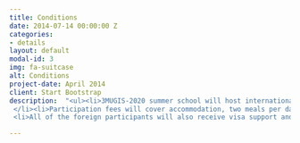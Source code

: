 ```yaml
---
title: Conditions
date: 2014-07-14 00:00:00 Z
categories:
- details
layout: default
modal-id: 3
img: fa-suitcase
alt: Conditions
project-date: April 2014
client: Start Bootstrap
description:  "<ul><li>3MUGIS-2020 summer school will host international groups up to 35 participants. 3MUGIS-2020 participants will receive 3 ECTS, recognized by educational programs worldwide.
 </li><li>Participation fees will cover accommodation, two meals per day, travelling inside Russia and all materials necessary for courses. The participation fee is anticipated to be 1,800 euro. </li><li>
 <li>All of the foreign participants will also receive visa support and any other assistance with organization of their trip to Moscow.</li></ul>"

---
```


